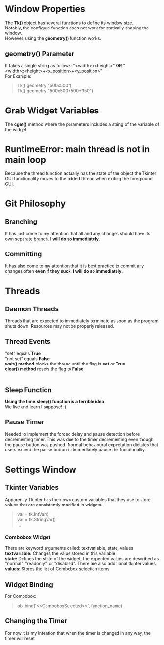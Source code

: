 [comment]: # (Ctrl+Shift+V for Markdown Preview)

# Window Properties

The **Tk()** object has several functions to define its window size.<br>
Notably, the configure function does not work for statically shaping the window.<br>
However, using the **geometry()** function works.

## geometry() Parameter

It takes a single string as follows: 
"\<width>x\<height>" **OR** "\<width>x\<height>+\<x_position>+\<y_position>"<br>
For Example:<br>
>Tk().geometry("500x500")<br>
>Tk().geometry("500x500+500+350")

# Grab Widget Variables

The **cget()** method where the parameters includes a string of the variable of the widget.

# RuntimeError: main thread is not in main loop

Because the thread function actually has the state of the object the Tkinter GUI functionality moves to the added thread when exiting the foreground GUI.
# Git Philosophy
## Branching
It has just come to my attention that all and any changes should have its own separate branch. <b>I will do so immediately.</b>
## Committing
It has also come to my attention that it is best practice to commit any changes often <b>even if they suck</b>. <b>I will do so immediately.</b>
# Threads
## Daemon Threads
Threads that are expected to immediately terminate as soon as the program shuts down. Resources may not be properly released.

## Thread Events
"set" equals <b>True</b><br>
"not set" equals <b>False</b><br>
<b>wait() method</b> blocks the thread until the flag is <b>set</b> or <b>True</b><br>
<b>clear() method</b> resets the flag to <b>False</b><br>
<br>
## Sleep Function
<b>Using the time.sleep() function is a terrible idea</b><br>
We live and learn I suppose! :)

## Pause Timer
Needed to implement the forced delay and pause detection before decrementing timer. This was due to the timer decrementing even though the pause button was pushed. Normal behavioural expectation dictates that users expect the pause button to immediately pause the functionality.

# Settings Window

## Tkinter Variables
Apparently Tkinter has their own custom variables that they use to store values that are consistently modified in widgets.
> var = tk.IntVar()<br>
> var = tk.StringVar()<br>
> ...

### Combobox Widget
There are keyword arguments called: textvariable, state, values<br>
<b>textvariable:</b> Changes the value stored in this variable<br>
<b>state:</b> Defines the state of the widget, the expected values are described as "normal", "readonly", or "disabled". There are also additional tkinter values<br>
<b>values:</b> Stores the list of Combobox selection items

## Widget Binding
For Combobox:<br>
>obj.bind('&lt;&lt;ComboboxSelected&gt;&gt;', function_name)

## Changing the Timer
For now it is my intention that when the timer is changed in any way, the timer will reset
